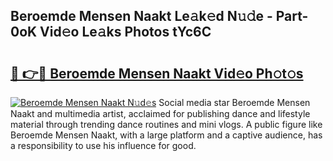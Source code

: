 ## Beroemde Mensen Naakt Le𝚊k𝚎d N𝚞𝚍e - Part-0oK Vid𝚎o Le𝚊ks Photos tYc6C

# <h2><a href="http://fb7iiqu.evod.top/?m=Beroemde+Mensen+Naakt">🔗 👉🔴 Beroemde Mensen Naakt Vid𝚎o Ph𝚘t𝚘s</a></h2>

[![Beroemde Mensen Naakt N𝚞d𝚎s](https://i.imgur.com/8V9OHl7.gif)](http://fb7iiqu.evod.top/?m=Beroemde+Mensen+Naakt)
Social media star Beroemde Mensen Naakt and multimedia artist, acclaimed for publishing dance and lifestyle material through trending dance routines and mini vlogs. A public figure like Beroemde Mensen Naakt, with a large platform and a captive audience, has a responsibility to use his influence for good. 
